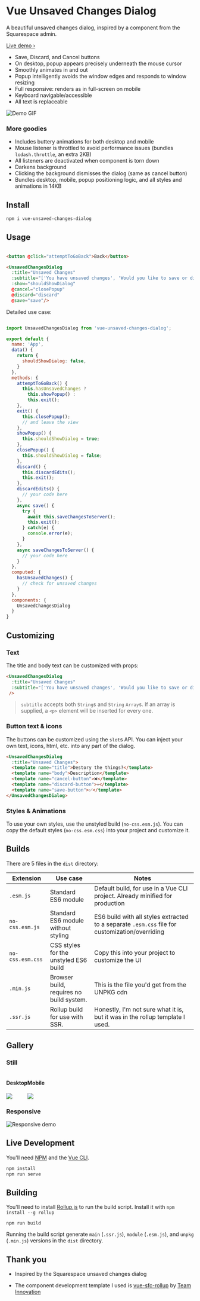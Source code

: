 # Vue Unsaved Changes Dialog

A beautiful unsaved changes dialog, inspired by a component from the Squarespace admin.

[Live demo › ](https://vue-unsaved-changes-dialog.netlify.com)

* Save, Discard, and Cancel buttons
* On desktop, popup appears precisely underneath the mouse cursor
* Smoothly animates in and out
* Popup intelligently avoids the window edges and responds to window resizing
* Full responsive: renders as in full-screen on mobile
* Keyboard navigable/accessible
* All text is replaceable

![Demo GIF](/demo.gif)

### More goodies

* Includes buttery animations for both desktop and mobile
* Mouse listener is throttled to avoid performance issues (bundles `lodash.throttle`, an extra 2KB)
* All listeners are deactivated when component is torn down
* Darkens background
* Clicking the background dismisses the dialog (same as cancel button)
* Bundles desktop, mobile, popup positioning logic, and all styles and animations in 14KB

## Install

```bash
npm i vue-unsaved-changes-dialog
```

## Usage

```html

<button @click="attemptToGoBack">Back</button>

<UnsavedChangesDialog
  :title="Unsaved Changes"
  :subtitle="['You have unsaved changes', 'Would you like to save or discard them?']"
  :show="shouldShowDialog"
  @cancel="closePopup"
  @discard="discard"
  @save="save"/>
```

Detailed use case:

```javascript

import UnsavedChangesDialog from 'vue-unsaved-changes-dialog';

export default {
  name: 'App',
  data() {
    return {
      shouldShowDialog: false,
    }
  },
  methods: {
    attemptToGoBack() {
      this.hasUnsavedChanges ? 
        this.showPopup() :
        this.exit();
    },
    exit() {
      this.closePopup();
      // and leave the view
    },
    showPopup() {
      this.shouldShowDialog = true;
    },
    closePopup() {
      this.shouldShowDialog = false;
    },
    discard() {
      this.discardEdits();
      this.exit();
    },
    discardEdits() {
      // your code here
    },
    async save() {
      try {
        await this.saveChangesToServer();
        this.exit();
      } catch(e) {
        console.error(e);
      }
    },
    async saveChangesToServer() {
      // your code here
    }
  },
  computed: {
    hasUnsavedChanges() {
      // check for unsaved changes
    }
  },
  components: {
    UnsavedChangesDialog
  }
}
```

## Customizing

### Text

The title and body text can be customized with props:

```html
<UnsavedChangesDialog
  :title="Unsaved Changes"
  :subtitle="['You have unsaved changes', 'Would you like to save or discard them?']"
 />
```

> `subtitle` accepts both `String`s and `String` `Array`s. If an array is supplied, a `<p>` element will be inserted for every one.

### Button text & icons

The buttons can be customized using the `slot`s API.
You can inject your own text, icons, html, etc. into any part of the dialog.

```html
<UnsavedChangesDialog
  :title="Unsaved Changes">
  <template name="title">Destory the things?</template>
  <template name="body">Description</template>
  <template name="cancel-button">❌</template>
  <template name="discard-button">💀</template>
  <template name="save-button">✅</template>
</UnsavedChangesDialog>
```

### Styles & Animations

To use your own styles, use the unstyled build (`no-css.esm.js`).
You can copy the default styles (`no-css.esm.css`) into your project and customize it.


## Builds

There are 5 files in the `dist` directory:


| Extension | Use case | Notes |
|---|---|---|
|`.esm.js`| Standard ES6 module | Default build, for use in a Vue CLI project. Already minified for production |
|`no-css.esm.js`| Standard ES6 module without styling | ES6 build with all styles extracted to a separate `.esm.css` file for customization/overriding |
|`no-css.esm.css`| CSS styles for the unstyled ES6 build | Copy this into your project to customize the UI |
|`.min.js`| Browser build, requires no build system. | This is the file you'd get from the UNPKG cdn|
|`.ssr.js`| Rollup build for use with SSR. | Honestly, I'm not sure what it is, but it was in the rollup template I used. |

## Gallery

### Still
<div style="display:flex;">
  <div>
    <h4>Desktop</h4>
    <image src="desktop.png">
  </div>
  <div>
    <h4>Mobile</h4>
    <image src="mobile.png">
  </div>
</div>




### Responsive
![Responsive demo](/responsive.gif)

## Live Development

You'll need [NPM](https://www.npmjs.com/get-npm) and the [Vue CLI](https://cli.vuejs.org/guide/installation.html).

```bash
npm install 
npm run serve
```

## Building

You'll need to install [Rollup.js](https://rollupjs.org/guide/en/) to run the build script.
Install it with `npm install --g rollup` 

```
npm run build
```

Running the build script generate `main` (`.ssr.js`), `module` (`.esm.js`), and `unpkg` (`.min.js`) versions in the `dist` directory.

## Thank you

* Inspired by the Squarespace unsaved changes dialog 

* The component development template I used is [vue-sfc-rollup](https://github.com/team-innovation/vue-sfc-rollup) by [Team Innovation](https://github.com/team-innovation)


